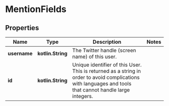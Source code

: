 
# MentionFields

## Properties
Name | Type | Description | Notes
------------ | ------------- | ------------- | -------------
**username** | **kotlin.String** | The Twitter handle (screen name) of this user. | 
**id** | **kotlin.String** | Unique identifier of this User. This is returned as a string in order to avoid complications with languages and tools that cannot handle large integers. | 



